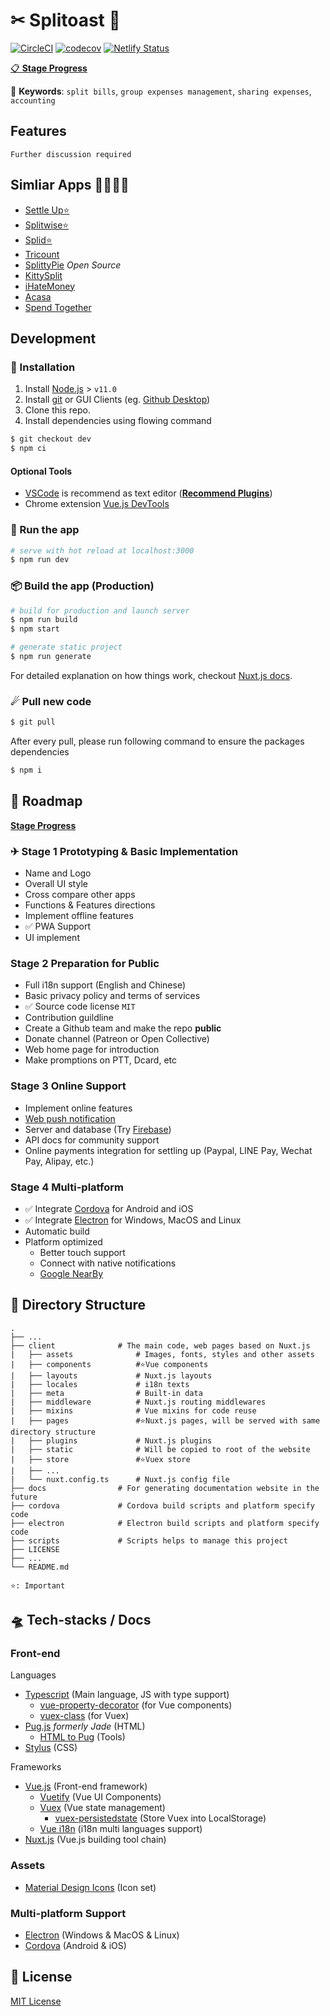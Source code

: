 # ✂ Splitoast 🍞

[![CircleCI](https://circleci.com/gh/antfu/splitoast.svg?style=svg&circle-token=b26ce4526201e0c7fbeb42287d360930a69b3988)](https://circleci.com/gh/antfu/splitoast)
[![codecov](https://codecov.io/gh/antfu/splitoast/branch/master/graph/badge.svg?token=JRYbmADObn)](https://codecov.io/gh/antfu/splitoast)
[![Netlify Status](https://api.netlify.com/api/v1/badges/d504cf88-4b12-4c3c-90a3-98e50a146df2/deploy-status)](https://app.netlify.com/sites/splitoast/deploys)

[📋 **Stage Progress**](https://github.com/antfu/splitoast/projects/1)

🔑 **Keywords**: `split bills`, `group expenses management`, `sharing expenses`, `accounting`

## Features

`Further discussion required`

## Simliar Apps 🚗🚓🚕🚙

- [Settle Up⭐](https://www.tricount.com/)
- [Splitwise⭐](https://www.splitwise.com/)
- [Splid⭐](https://splid.app/)
- [Tricount](https://www.tricount.com/)
- [SplittyPie](https://splittypie.com/) *Open Source*
- [KittySplit](https://www.kittysplit.com/en/)
- [iHateMoney](https://ihatemoney.org/)
- [Acasa](https://www.helloacasa.com/)
- [Spend Together](https://itunes.apple.com/us/app/spend-together/id1446549608?mt=8)

## Development

### 💽 Installation

1. Install [Node.js](https://nodejs.org/en/) > `v11.0`
1. Install [git](https://git-scm.com/) or GUI Clients (eg. [Github Desktop](https://desktop.github.com/))
1. Clone this repo.
1. Install dependencies using flowing command

```sh
$ git checkout dev
$ npm ci
```

#### Optional Tools

- [VSCode](https://code.visualstudio.com/) is recommend as text editor ([**Recommend Plugins**](/contribute/vscode-plugins.md))
- Chrome extension [Vue.js DevTools](https://chrome.google.com/webstore/detail/vuejs-devtools/nhdogjmejiglipccpnnnanhbledajbpd)

### 🚀 Run the app

```sh
# serve with hot reload at localhost:3000
$ npm run dev
```

### 📦 Build the app (Production)

```sh
# build for production and launch server
$ npm run build
$ npm start

# generate static project
$ npm run generate
```

For detailed explanation on how things work, checkout [Nuxt.js docs](https://nuxtjs.org).

### ☄ Pull new code

```sh
$ git pull
```

After every pull, please run following command to ensure the packages dependencies

```sh
$ npm i
```

## 🗻 Roadmap

[**Stage Progress**](https://github.com/antfu/splitoast/projects/1)

### ✈ Stage 1 Prototyping & Basic Implementation

- Name and Logo
- Overall UI style
- Cross compare other apps
- Functions & Features directions
- Implement offline features
- ✅ PWA Support
- UI implement

### Stage 2 Preparation for Public

- Full i18n support (English and Chinese)
- Basic privacy policy and terms of services
- ✅ Source code license `MIT`
- Contribution guildline
- Create a Github team and make the repo **public**
- Donate channel (Patreon or Open Collective)
- Web home page for introduction
- Make promptions on PTT, Dcard, etc

### Stage 3 Online Support

- Implement online features
- [Web push notification](https://developers.google.com/web/fundamentals/push-notifications/)
- Server and database (Try [Firebase](https://firebase.google.com/))
- API docs for community support
- Online payments integration for settling up (Paypal, LINE Pay, Wechat Pay, Alipay, etc.)

### Stage 4 Multi-platform

- ✅ Integrate [Cordova](https://cordova.apache.org/) for Android and iOS
- ✅ Integrate [Electron](https://electronjs.org/) for Windows, MacOS and Linux
- Automatic build
- Platform optimized
  - Better touch support
  - Connect with native notifications
  - [Google NearBy](https://developers.google.com/nearby/messages/overview)

## 📂 Directory Structure

    .
    ├── ...
    ├── client              # The main code, web pages based on Nuxt.js
    |   ├── assets              # Images, fonts, styles and other assets
    |   ├── components          #⭐Vue components
    |   ├── layouts             # Nuxt.js layouts
    |   ├── locales             # i18n texts
    |   ├── meta                # Built-in data
    |   ├── middleware          # Nuxt.js routing middlewares
    |   ├── mixins              # Vue mixins for code reuse
    |   ├── pages               #⭐Nuxt.js pages, will be served with same directory structure
    |   ├── plugins             # Nuxt.js plugins
    |   ├── static              # Will be copied to root of the website
    |   ├── store               #⭐Vuex store
    |   ├── ...
    |   └── nuxt.config.ts      # Nuxt.js config file
    ├── docs                # For generating documentation website in the future
    ├── cordova             # Cordova build scripts and platform specify code
    ├── electron            # Electron build scripts and platform specify code
    ├── scripts             # Scripts helps to manage this project
    ├── LICENSE
    ├── ...
    └── README.md

`⭐: Important`

## 🛸 Tech-stacks / Docs

### Front-end

Languages

- [Typescript](https://www.typescriptlang.org/) (Main language, JS with type support)
  - [vue-property-decorator](https://github.com/kaorun343/vue-property-decorator) (for Vue components)
  - [vuex-class](https://github.com/ktsn/vuex-class) (for Vuex)
- [Pug.js](https://pugjs.org/api/getting-started.html) *formerly Jade* (HTML)
  - [HTML to Pug](https://html2jade.org/) (Tools)
- [Stylus](http://stylus-lang.com/) (CSS)

Frameworks

- [Vue.js](https://vuejs.org/) (Front-end framework)
  - [Vuetify](https://vuetifyjs.com/) (Vue UI Components)
  - [Vuex](https://vuex.vuejs.org/) (Vue state management)
    - [vuex-persistedstate](https://github.com/robinvdvleuten/vuex-persistedstate) (Store Vuex into LocalStorage)
  - [Vue i18n](http://kazupon.github.io/vue-i18n/) (i18n multi languages support)
- [Nuxt.js](https://nuxtjs.org/) (Vue.js building tool chain)

### Assets

- [Material Design Icons](https://materialdesignicons.com/) (Icon set)

### Multi-platform Support

- [Electron](https://electronjs.org/) (Windows & MacOS & Linux)
- [Cordova](https://cordova.apache.org/) (Android & iOS)

## 📄 License

[MIT License](./LICENSE)